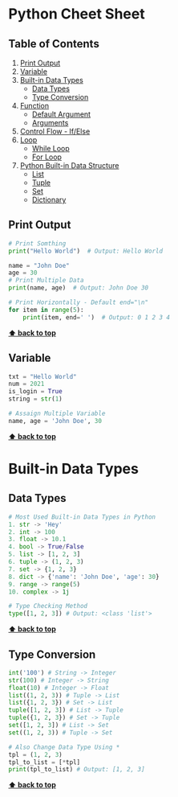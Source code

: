 # Python Cheet Sheet

## Table of Contents

1. [Print Output](#print-output)
2. [Variable](#variable)
3. [Built-in Data Types](#built-in-data-types)
    - [Data Types](#data-types)
    - [Type Conversion](#type-conversion)
4. [Function](#function)
    - [Default Argument](#default-argument)
    - [Arguments](#arguments)
5. [Control Flow - If/Else](#control-flow-if/else)
6. [Loop](#loop)
    - [While Loop](#while-loop)
    - [For Loop](#for-loop)
7. [Python Built-in Data Structure](#python-built-in-data-structure)
    - [List](#list)
    - [Tuple](#tuple)
    - [Set](#set)
    - [Dictionary](#dictionary)

## Print Output
```python
# Print Somthing
print("Hello World")  # Output: Hello World

name = "John Doe"
age = 30
# Print Multiple Data
print(name, age)  # Output: John Doe 30

# Print Horizontally - Default end="\n"
for item in range(5):
    print(item, end=' ')  # Output: 0 1 2 3 4
```
**[⬆ back to top](#table-of-contents)**

## Variable
```python
txt = "Hello World"
num = 2021
is_login = True
string = str(1)

# Assaign Multiple Variable
name, age = 'John Doe', 30
```
**[⬆ back to top](#table-of-contents)**

# Built-in Data Types
## Data Types
```python
# Most Used Built-in Data Types in Python
1. str -> 'Hey'
2. int -> 100
3. float -> 10.1
4. bool -> True/False
5. list -> [1, 2, 3]
6. tuple -> (1, 2, 3)
7. set -> {1, 2, 3}
8. dict -> {'name': 'John Doe', 'age': 30}
9. range -> range(5)
10. complex -> 1j

# Type Checking Method
type([1, 2, 3]) # Output: <class 'list'>
```
**[⬆ back to top](#table-of-contents)**

## Type Conversion
```python
int('100') # String -> Integer
str(100) # Integer -> String
float(10) # Integer -> Float
list((1, 2, 3)) # Tuple -> List
list({1, 2, 3}) # Set -> List
tuple([1, 2, 3]) # List -> Tuple
tuple({1, 2, 3}) # Set -> Tuple
set([1, 2, 3]) # List -> Set
set((1, 2, 3)) # Tuple -> Set

# Also Change Data Type Using *
tpl = (1, 2, 3)
tpl_to_list = [*tpl]
print(tpl_to_list) # Output: [1, 2, 3]
```
**[⬆ back to top](#table-of-contents)**
